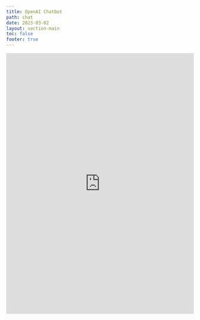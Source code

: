 ```yaml
---
title: OpenAI Chatbot
path: chat
date: 2023-03-02
layout: section-main
toc: false
footer: true
---
```

<iframe
    src="https://yulone-chat.hf.space"
    frameborder="0"
    width="100%"
    height="700px"
></iframe>